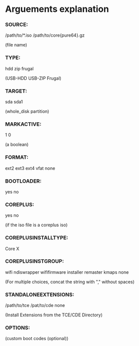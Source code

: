 # Arguements  explanation
### SOURCE:
/path/to/*.iso /path/to/core{pure64}.gz

(file name)

### TYPE:
hdd zip frugal

(USB-HDD USB-ZIP Frugal)

### TARGET:
sda sda1

(whole_disk partition)

### MARKACTIVE:
1 0

(a boolean)

### FORMAT:
ext2 ext3 ext4 vfat none

### BOOTLOADER:
yes no

### COREPLUS:
yes no

(if the iso file is a coreplus iso)

### COREPLUSINSTALLTYPE:
Core X

### COREPLUSINSTGROUP:
wifi ndiswrapper wififirmware installer remaster kmaps none

(For multiple choices, concat the string with "," without spaces)

### STANDALONEEXTENSIONS:
/path/to/tce /pat/to/cde none

(Install Extensions from the TCE/CDE Directory)

### OPTIONS:
(custom boot codes (optional))
